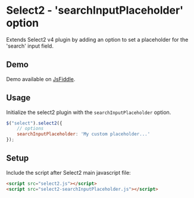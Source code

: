 # Select2 - 'searchInputPlaceholder' option

Extends Select2 v4 plugin by adding an option to set a placeholder for the 'search' input field.


## Demo ##

Demo available on [JsFiddle](http://jsfiddle.net/3k9xfdxo/). 


## Usage ##
Initialize the select2 plugin with the `searchInputPlaceholder` option. 

```javascript
$("select").select2({
    // options 
    searchInputPlaceholder: 'My custom placeholder...'
});
```

## Setup ##

Include the script after Select2 main javascript file:
```html
<script src="select2.js"></script>
<script src="select2-searchInputPlaceholder.js"></script>
